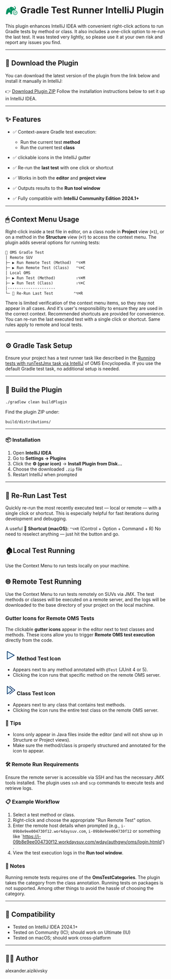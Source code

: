 <h1>
  <img src="https://raw.githubusercontent.com/aizika/OmsTest/master/src/main/resources/META-INF/GradleTest.png" alt="Plugin Icon" width="40" style="vertical-align: middle;"/>
  Gradle Test Runner IntelliJ Plugin
</h1>

This plugin enhances IntelliJ IDEA with convenient right-click actions to run Gradle tests by method or class. It also includes a one-click option to re-run the last test.
It was tested very lightly, so please use it at your own risk and report any issues you find.

---

## 🔌 Download the Plugin

You can download the latest version of the plugin from the link below and install it manually in IntelliJ:

👉 [Download Plugin ZIP]((https://github.com/aizika/OmsTest/releases/download/v1.0-beta/OmsTest-1.0-BETA.zip))
Follow the installation instructions below to set it up in IntelliJ IDEA.

---

## ✨ Features

* ✅ Context-aware Gradle test execution:

    * Run the current test **method**
    * Run the current test **class**
* ✅ clickable icons in the IntelliJ gutter
* ✅ Re-run the **last test** with one click or shortcut
* ✅ Works in both the **editor** and **project view**
* ✅ Outputs results to the **Run tool window**
* ✅ Fully compatible with **IntelliJ Community Edition 2024.1+**

---

## 🖱 Context Menu Usage

Right-click inside a test file in editor, on a class node in **Project** view (`⌘1`), or on a method in the **Structure** view (`⌘7`) to access the context menu. The plugin adds several options for running tests:

```
📂 OMS Gradle Test
│ Remote SUV
├─ ▶️ Run Remote Test (Method)  ⌃⌥⌘M   
├─ ▶️ Run Remote Test (Class)   ⌃⌥⌘C
│ Local OMS
├─ ▶️ Run Test (Method)         ⇧⌥⌘M
├─ ▶️ Run Test (Class)          ⇧⌥⌘C
│---------------------
└─ 🔁 Re-Run Last Test         ⌃⌥⌘R
```
There is limited verification of the context menu items, so they may not appear in all cases. And it's user's responsibility to ensure they are used in the correct context. Recommended shortcuts are provided for convenience.
You can re-run the last executed test with a single click or shortcut.
Same rules apply to remote and local tests.

---

## ⚙️ Gradle Task Setup

Ensure your project has a test runner task like described in the [Running tests with runTestJmx task via IntelliJ](https://oms.workday.build/omsdev/getting-started/running-server-tests-with-jmx/#running-tests-with-runtestjmx-task-via-intellij) of OMS Encyclopedia.
If you use the default Gradle test task, no additional setup is needed.

---

## 🚀 Build the Plugin

```bash
./gradlew clean buildPlugin
```

Find the plugin ZIP under:

```
build/distributions/
```

---

### 📦 Installation
1. Open **IntelliJ IDEA**
2. Go to **Settings → Plugins**
3. Click the **⚙️ (gear icon)** → **Install Plugin from Disk...**
4. Choose the downloaded `.zip` file
5. Restart IntelliJ when prompted

---

## 🔁 Re-Run Last Test

Quickly re-run the most recently executed test — local or remote — with a single click or shortcut. This is especially helpful for fast iterations during development and debugging.

A useful 🎯 **Shortcut (macOS):** `⌃⌥⌘R` (Control + Option + Command + R)
No need to reselect anything — just hit the button and go.

## 🏠Local Test Running
Use the Context Menu to run tests locally on your machine.

## 🌐 Remote Test Running
Use the Context Menu to run tests remotely on SUVs via JMX. The test methods or classes will be executed on a remote server, and the logs will be downloaded to the base directory of your project on the local machine.

### Gutter Icons for Remote OMS Tests

The clickable **gutter icons** appear in the editor next to test classes and methods. These icons allow you to trigger **Remote OMS test execution** directly from the code.
### ![Class Icon](https://github.com/aizika/OmsTest/blob/master/src/main/resources/icons/omsTestMethodIcon.svg?raw=true) Method Test Icon
- Appears next to any method annotated with `@Test` (JUnit 4 or 5).
- Clicking the icon runs that specific method on the remote OMS server.

### ![Class Icon](https://github.com/aizika/OmsTest/blob/master/src/main/resources/icons/omsTestClassIcon.svg?raw=true) Class Test Icon
- Appears next to any class that contains test methods.
- Clicking the icon runs the entire test class on the remote OMS server.

### 🔧 Tips
- Icons only appear in Java files inside the editor (and will not show up in Structure or Project views).
- Make sure the method/class is properly structured and annotated for the icon to appear.
### 🛠 Remote Run Requirements

Ensure the remote server is accessible via SSH and has the necessary JMX tools installed. The plugin uses `ssh` and `scp` commands to execute tests and retrieve logs.

### 📋 Example Workflow

1. Select a test method or class.
2. Right-click and choose the appropriate "Run Remote Test" option.
3. Enter the remote host details when prompted (e.g., `i-09b8e9ee004730f12.workdaysuv.com`, `i-09b8e9ee004730f12` or something like `https://i-09b8e9ee004730f12.workdaysuv.com/wday/authgwy/oms/login.htmld').
4. View the test execution logs in the **Run tool window**.

### 📝 Notes
Running remote tests requires one of the **OmsTestCategories**. The plugin takes the category from the class annotation.
Running tests on packages is not supported. Among other things to avoid the hassle of choosing the category.

---
## 🔧 Compatibility

* Tested on IntelliJ IDEA 2024.1+
* Tested on Community (IC); should work on Ultimate (IU)
* Tested on macOS; should work cross-platform

---
## 👨‍💻 Author
alexander.aizikivsky
